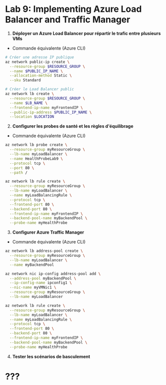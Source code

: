 # Lab 9: Implementing Azure Load Balancer and Traffic Manager

1. **Déployer un Azure Load Balancer pour répartir le trafic entre plusieurs VMs**

- Commande équivalente (Azure CLI)

```bash
# Créer une adresse IP publique
az network public-ip create \
  --resource-group $RESOURCE_GROUP \
  --name $PUBLIC_IP_NAME \
  --allocation-method Static \
  --sku Standard

# Créer le Load Balancer public
az network lb create \
  --resource-group $RESOURCE_GROUP \
  --name $LB_NAME \
  --frontend-ip-name myFrontendIP \
  --public-ip-address $PUBLIC_IP_NAME \
  --location $LOCATION
```

2. **Configurer les probes de santé et les règles d'équilibrage**

- Commande équivalente (Azure CLI)

```bash
az network lb probe create \
  --resource-group myResourceGroup \
  --lb-name myLoadBalancer \
  --name HealthProbeLab9 \
  --protocol tcp \
  --port 80 \
  --path /

az network lb rule create \
  --resource-group myResourceGroup \
  --lb-name myLoadBalancer \
  --name myLoadBalancingRule \
  --protocol tcp \
  --frontend-port 80 \
  --backend-port 80 \
  --frontend-ip-name myFrontendIP \
  --backend-pool-name myBackendPool \
  --probe-name myHealthProbe
```

3. **Configurer Azure Traffic Manager**

- Commande équivalente (Azure CLI)

```bash
az network lb address-pool create \
  --resource-group myResourceGroup \
  --lb-name myLoadBalancer \
  --name myBackendPool

az network nic ip-config address-pool add \
  --address-pool myBackendPool \
  --ip-config-name ipconfig1 \
  --nic-name myVMNic1 \
  --resource-group myResourceGroup \
  --lb-name myLoadBalancer

az network lb rule create \
  --resource-group myResourceGroup \
  --lb-name myLoadBalancer \
  --name myLoadBalancingRule \
  --protocol tcp \
  --frontend-port 80 \
  --backend-port 80 \
  --frontend-ip-name myFrontendIP \
  --backend-pool-name myBackendPool \
  --probe-name myHealthProbe
```

4. **Tester les scénarios de basculement**

# ???